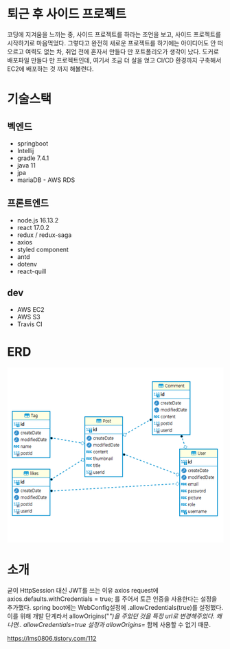 

# 퇴근 후 사이드 프로젝트

코딩에 지겨움을 느끼는 중, 사이드 프로젝트를 하라는 조언을 보고, 사이드 프로젝트를 시작하기로 마음먹었다. 
그렇다고 완전히 새로운 프로젝트를 하기에는 아이디어도 안 떠오르고 여력도 없는 차, 취업 전에 혼자서 만들다 만 포트폴리오가 생각이 났다. 
도커로 배포파일 만들다 만 프로젝트인데, 여기서 조금 더 살을 얹고 CI/CD 환경까지 구축해서 EC2에 배포하는 것 까지 해볼련다.

# 기술스택

## 벡엔드
- springboot
- Intellij
- gradle 7.4.1
- java 11
- jpa
- mariaDB - AWS RDS


## 프론트엔드
- node.js 16.13.2
- react 17.0.2
- redux / redux-saga
- axios
- styled component
- antd
- dotenv
- react-quill

## dev
- AWS EC2
- AWS S3
- Travis CI



# ERD

![img.png](img.png)

# 소개





굳이 HttpSession 대신 JWT를 쓰는 이유
axios request에 axios.defaults.withCredentials = true; 를 주어서 토큰 인증을 사용한다는 설정을 추가했다.
spring boot에는 WebConfig설정에 .allowCredentials(true)를 설정했다.
이를 위해 개발 단계라서 allowOrigins("*")을 주었던 것을 특정 url로 변경해주었다.
왜냐면.. allowCredentials=true 설정과 allowOrigins=* 함께 사용할 수 없기 때문.

https://lms0806.tistory.com/112